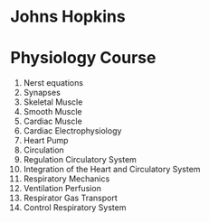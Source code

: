 # Johns Hopkins <br/>
# Physiology Course
1. Nerst equations
2. Synapses
3. Skeletal Muscle
4. Smooth Muscle
5. Cardiac Muscle
6. Cardiac Electrophysiology
7. Heart Pump
8. Circulation
9. Regulation Circulatory System
10. Integration of the Heart and Circulatory System
11. Respiratory Mechanics
12. Ventilation Perfusion
13. Respirator Gas Transport
14. Control Respiratory System
